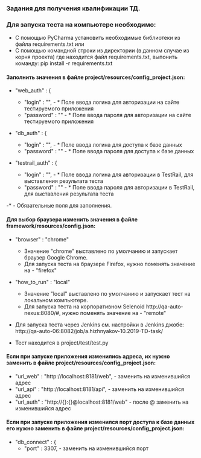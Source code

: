 ### Задания для получения квалификации ТД.

### Для запуска теста на компьютере необходимо:
- С помощью PyCharma установить необходимые библиотеки из файла requirements.txt или 
- C помощью командной строки из директории (в данном случае из корня проекта) где находится файл requirements.txt, 
выпонить команду: pip install -r requirements.txt

#### Заполнить значения в файле project/resources/config_project.json:
- "web_auth" : {
  -  "login" : "", - * Поле ввода логина для авторизации на сайте тестируемого приложения
  - "password" : "" - * Поле ввода пароля для авторизации на сайте тестируемого приложения

- "db_auth" : {
  -  "login" : "", - * Поле ввода логина для доступа к базе данных
  -  "password" : "" - * Поле ввода пароля для доступа к базе данных
    
- "testrail_auth" : {
  -  "login" : "", - * Поле ввода логина для авторизации в TestRail, для выставления результата теста
  -  "password" : "" - * Поле ввода пароля для авторизации в TestRail, для выставления результата теста

-* - Обязательные поля для заполнения.

#### Для выбор браузера изменить значения в файле framework/resources/config.json:
- "browser" : "chrome" 
  - Значение "chrome" выставлено по умолчанию и запускает браузер Google Chrome.
  - Для запуска теста на браузере Firefox, нужно поменять значение на - "firefox"

- "how_to_run" : "local" 
  - Значение "local" выставлено по умолчанию и запускает тест на локальном компьютере.
  - Для запуска теста на корпоративном Selenoid http://qa-auto-nexus:8080/#, нужно поменять значение на - "remote"

- Для запуска теста через Jenkins см. настройки в Jenkins джобе: http://qa-auto-06:8082/job/a.hizhnyakov-10.2019-TD-task/

- Тест находится в project/test/test.py

#### Если при запуске приложения изменились адреса, их нужно заменить в файле project/resources/config_project.json:
- "url_web" : "http://localhost:8181/web", - заменить на изменившийся адрес
- "url_api" : "http://localhost:8181/api", - заменить на изменившийся адрес
- "url_auth" : "http://{}:{}@localhost:8181/web" - после @ заменить на изменившийся адрес

#### Если при запуске приложения изменился порт доступа к базе данных его нужно заменить в файле project/resources/config_project.json:
- "db_connect" : {
  -    "port" : 3307, - заменить на изменившийся порт
